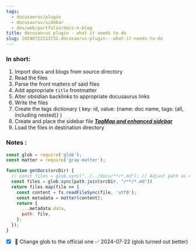 ```yaml
---
tags:
  - docusaurus/plugin
  - docusaurus/sidebar
  - dev/web/portfolio/docs-n-blog
title: docusaurus plugin - what it needs to do
slug: 20240722213731-docusaurus-plugin---what-it-needs-to-do
---
```


### In short: 
1. Import docs and blogs from source directory
2. Read the files
3. Parse the front matters of said files
4. Add appropriate `title` frontmatter
5. Alter obsidian backlinks to appropriate docusaurus links
6. Write the files
7. Create the tags dictionary ( key: id, value: {name: doc name, tags: (all, including nested)} )
8. Create and place the sidebar file ***[TagMap and enhanced sidebar](/docs/20240724133308-tagmap-and-enhanced-sidebar)***
9. Load the files in destination directory


### Notes :
```js
const glob = require('glob');
const matter = require('gray-matter');

function getDocs(srcDir) {
  // const files = glob.sync("../../docs/**/*.md"); // Adjust path as necessary
  const files = glob.sync(path.join(srcDir, "/**/*.md"))
  return files.map(file => {
    const content = fs.readFileSync(file, 'utf8');
    const metadata = matter(content);
    return {
      ...metadata.data,
      path: file, 
    };
  });
}
```
- [x] 🔺 Change glob to the official one ✅ 2024-07-22 (glob turned out better)


